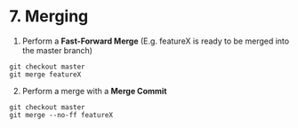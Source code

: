 # 7. Merging
1. Perform a **Fast-Forward Merge** (E.g. featureX is ready to be merged into the master branch)
```
git checkout master
git merge featureX
```

2. Perform a merge with a **Merge Commit**
```
git checkout master
git merge --no-ff featureX
```
